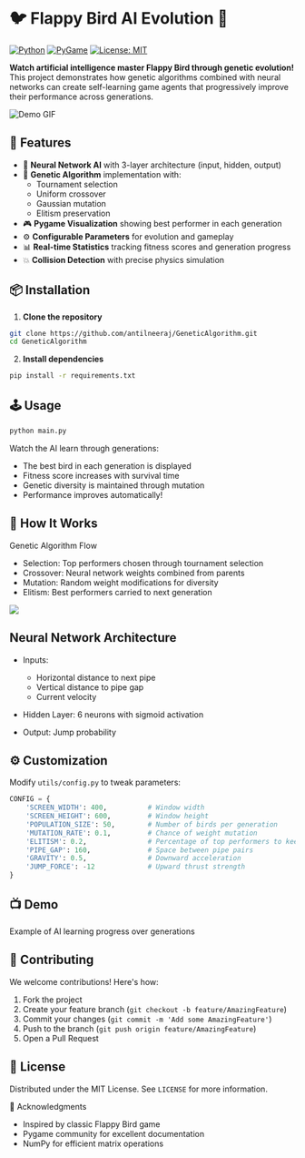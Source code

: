 # 🐦 Flappy Bird AI Evolution 🧬

[![Python](https://img.shields.io/badge/Python-3.8%2B-blue)](https://python.org)
[![PyGame](https://img.shields.io/badge/PyGame-2.1.3-green)](https://www.pygame.org)
[![License: MIT](https://img.shields.io/badge/License-MIT-yellow.svg)](https://opensource.org/licenses/MIT)

**Watch artificial intelligence master Flappy Bird through genetic evolution!** This project demonstrates how genetic algorithms combined with neural networks can create self-learning game agents that progressively improve their performance across generations.

![Demo GIF](https://media.giphy.com/media/v1.Y2lkPTc5MGI3NjExbHk4eGQ2M2t4dWZ1N3h3cHZ1aTk4eW9kbW0xZ3J6bmZ5bTJ2b3JvYiZlcD12MV9pbnRlcm5hbF9naWZfYnlfaWQmY3Q9Zw/3ohzdUbYJu1bkNm8ZW/giphy.gif)

## 🚀 Features

- 🧠 **Neural Network AI** with 3-layer architecture (input, hidden, output)
- 🧬 **Genetic Algorithm** implementation with:
  - Tournament selection
  - Uniform crossover
  - Gaussian mutation
  - Elitism preservation
- 🎮 **Pygame Visualization** showing best performer in each generation
- ⚙️ **Configurable Parameters** for evolution and gameplay
- 📊 **Real-time Statistics** tracking fitness scores and generation progress
- 💥 **Collision Detection** with precise physics simulation

## 📦 Installation

1. **Clone the repository**
```bash
git clone https://github.com/antilneeraj/GeneticAlgorithm.git
cd GeneticAlgorithm
```

2. **Install dependencies**
```bash
pip install -r requirements.txt
```

## 🕹️ Usage

```bash
python main.py
```
Watch the AI learn through generations:
- The best bird in each generation is displayed
- Fitness score increases with survival time
- Genetic diversity is maintained through mutation
- Performance improves automatically!

## 🧪 How It Works
Genetic Algorithm Flow
- Selection: Top performers chosen through tournament selection
- Crossover: Neural network weights combined from parents
- Mutation: Random weight modifications for diversity
- Elitism: Best performers carried to next generation

[![](https://mermaid.ink/img/pako:eNqNlP9q2zAQx19FqBQSUKCWHEM92BgLTB5jGWSUbvMYmq0korZkbHkQSt9iz7Vn2sVKjK-02_SXP987fXWnH76nhSs1TemuVc2efFrllsDo-h9ByGzT--_v1UG3X3M6EBmIzAT5oPvW2W6e029h2nFkEST-_vWZeEfeqgbH-BC7PcY-mkbjoIDgja5cYfxhjGhbho9HhUlTltqOlQU8l5aMpZEF2Zhd7UxJXhfe_FTeOIuWldFsJqP5fKJwUDhSBCgCKTEoMVKWoCyRkoCSnJXnGln3frrFAc-NRKdG_qOPNfTxrq-bV88seHlJ3jhrdXGc2QUti8hi8RK2ACPHKDDGGJcYk-maGcf-HPtz7M-xP8f-_Cl_gf0F9hfYX2B_gf3FE_4yNLU--UuOUWCMMS4xJgjHM9n4Q2XsLnBRqa5b6S0xw0PbmqpKL66vkqtoyzrfujudXgghXjzK3ofLf0q__muuC_frH9aTSXCyLOMM9mcoahqREZOcScFkzOSSQYuhkmnOOjotSRmtdVsrU8Lf5v6YklO_1zX8BFL4LFV7l9PcPkCe6r3bHGxBU9_2mtHW9bs9Tbeq6oD6plRer4yC91OPaqPsF-fO_PAHDctN9g?type=png)](https://mermaid.live/edit#pako:eNqNlP9q2zAQx19FqBQSUKCWHEM92BgLTB5jGWSUbvMYmq0korZkbHkQSt9iz7Vn2sVKjK-02_SXP987fXWnH76nhSs1TemuVc2efFrllsDo-h9ByGzT--_v1UG3X3M6EBmIzAT5oPvW2W6e029h2nFkEST-_vWZeEfeqgbH-BC7PcY-mkbjoIDgja5cYfxhjGhbho9HhUlTltqOlQU8l5aMpZEF2Zhd7UxJXhfe_FTeOIuWldFsJqP5fKJwUDhSBCgCKTEoMVKWoCyRkoCSnJXnGln3frrFAc-NRKdG_qOPNfTxrq-bV88seHlJ3jhrdXGc2QUti8hi8RK2ACPHKDDGGJcYk-maGcf-HPtz7M-xP8f-_Cl_gf0F9hfYX2B_gf3FE_4yNLU--UuOUWCMMS4xJgjHM9n4Q2XsLnBRqa5b6S0xw0PbmqpKL66vkqtoyzrfujudXgghXjzK3ofLf0q__muuC_frH9aTSXCyLOMM9mcoahqREZOcScFkzOSSQYuhkmnOOjotSRmtdVsrU8Lf5v6YklO_1zX8BFL4LFV7l9PcPkCe6r3bHGxBU9_2mtHW9bs9Tbeq6oD6plRer4yC91OPaqPsF-fO_PAHDctN9g)

## Neural Network Architecture

- Inputs:
  - Horizontal distance to next pipe
  - Vertical distance to pipe gap
  - Current velocity

- Hidden Layer: 6 neurons with sigmoid activation
- Output: Jump probability

## ⚙️ Customization
Modify `utils/config.py` to tweak parameters:
```python
CONFIG = {
    'SCREEN_WIDTH': 400,          # Window width
    'SCREEN_HEIGHT': 600,         # Window height
    'POPULATION_SIZE': 50,        # Number of birds per generation
    'MUTATION_RATE': 0.1,         # Chance of weight mutation
    'ELITISM': 0.2,               # Percentage of top performers to keep
    'PIPE_GAP': 160,              # Space between pipe pairs
    'GRAVITY': 0.5,               # Downward acceleration
    'JUMP_FORCE': -12             # Upward thrust strength
}
```

## 📺 Demo
<To add a gif to show Generation Progress>
Example of AI learning progress over generations

## 🤝 Contributing
We welcome contributions! Here's how:

1. Fork the project
2. Create your feature branch (`git checkout -b feature/AmazingFeature`)
3. Commit your changes (`git commit -m 'Add some AmazingFeature'`)
4. Push to the branch (`git push origin feature/AmazingFeature`)
5. Open a Pull Request

## 📜 License
Distributed under the MIT License. See `LICENSE` for more information.

🙏 Acknowledgments
- Inspired by classic Flappy Bird game
- Pygame community for excellent documentation
- NumPy for efficient matrix operations
